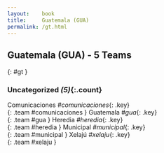 ```yaml
---
layout:    book
title:     Guatemala (GUA)
permalink: /gt.html
---
```


## Guatemala (GUA) - 5 Teams
{: #gt }





### Uncategorized _(5)_{:.count}

Comunicaciones _#comunicaciones_{: .key} <br>
{: .team #comunicaciones }
Guatemala _#gua_{: .key} <br>
{: .team #gua }
Heredia _#heredia_{: .key} <br>
{: .team #heredia }
Municipal _#municipal_{: .key} <br>
{: .team #municipal }
Xelajú _#xelaju_{: .key} <br>
{: .team #xelaju }


 

